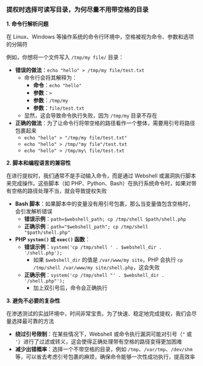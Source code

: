 ### 提权时选择可读写目录，为何尽量不用带空格的目录

**1. 命令行解析问题**

在 Linux、Windows 等操作系统的命令行环境中，空格被视为命令、参数和选项的分隔符

例如，你想将一个文件写入 `/tmp/my file/` 目录：

- **错误的做法**：`echo "hello" > /tmp/my file/test.txt`
  - 命令行会将其解释为：
    - **命令**：`echo "hello"`
    - **参数**：`>`
    - **参数**：`/tmp/my`
    - **参数**：`file/test.txt`
  - 显然，这会导致命令执行失败，因为 `/tmp/my` 目录不存在
- **正确的做法**：为了让命令行将带空格的路径看作一个整体，需要用引号将路径包裹起来
  - `echo "hello" > "/tmp/my file/test.txt"`
  - `echo "hello" > /tmp/"my file"/test.txt`
  - `echo "hello" > /tmp/my\ file/test.txt`

**2. 脚本和编程语言的兼容性**

在进行提权时，我们通常不是手动输入命令，而是通过 Webshell 或漏洞执行脚本来完成操作。这些脚本（如 PHP、Python、Bash）在执行系统命令时，如果对带有空格的路径处理不当，就会导致提权失败

- **Bash 脚本**：如果脚本中的变量没有用引号包裹，那么当变量值包含空格时，会引发解析错误
  - **错误示例**：`path=$webshell_path; cp /tmp/shell $path/shell.php`
  - **正确示例**：`path="$webshell_path"; cp /tmp/shell "$path/shell.php"`
- **PHP `system()` 或 `exec()` 函数**：
  - **错误示例**：`system('cp /tmp/shell ' . $webshell_dir . '/shell.php');`
    - 如果 `$webshell_dir` 的值是 `/var/www/my site`，PHP 会执行 `cp /tmp/shell /var/www/my site/shell.php`，这会失败
  - **正确示例**：`system('cp /tmp/shell "' . $webshell_dir . '/shell.php"');`
    - 加上双引号后，命令会正确执行



**3. 避免不必要的复杂性**

在渗透测试的实战环境中，时间非常宝贵。为了快速、稳定地完成提权，我们会尽量选择最可靠的方法

- **绕过引号限制**：在某些情况下，Webshell 或命令执行漏洞可能对引号（`"` 或 `'`）进行了过滤或转义，这会使得正确处理带有空格的路径变得更加困难
- **减少出错概率**：选择一个不带空格的目录，例如 `/tmp`、`/var/tmp`、`/dev/shm` 等，可以省去考虑引号包裹的麻烦，确保命令能够一次性成功执行，提高效率
